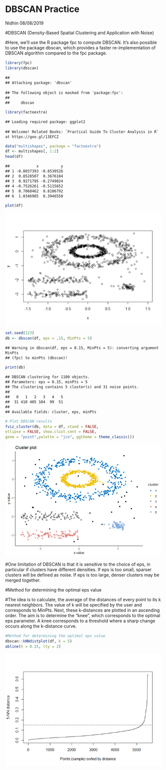 DBSCAN Practice
================
Nidhin
08/08/2019

\#DBSCAN (Density-Based Spatial Clustering and Application with Noise)

\#Here, we’ll use the R package fpc to compute DBSCAN. It’s also
possible to use the package dbscan, which provides a faster
re-implementation of DBSCAN algorithm compared to the fpc package.

``` r
library(fpc)
library(dbscan)
```

    ## 
    ## Attaching package: 'dbscan'

    ## The following object is masked from 'package:fpc':
    ## 
    ##     dbscan

``` r
library(factoextra)
```

    ## Loading required package: ggplot2

    ## Welcome! Related Books: `Practical Guide To Cluster Analysis in R` at https://goo.gl/13EFCZ

``` r
data("multishapes", package = "factoextra")
df <- multishapes[, 1:2]
head(df)
```

    ##            x          y
    ## 1 -0.8037393 -0.8530526
    ## 2  0.8528507  0.3676184
    ## 3  0.9271795 -0.2749024
    ## 4 -0.7526261 -0.5115652
    ## 5  0.7068462  0.8106792
    ## 6  1.0346985  0.3946550

``` r
plot(df)
```

![](DBSCAN-Excercise_files/figure-gfm/unnamed-chunk-2-1.png)<!-- -->

``` r
set.seed(123)
db <- dbscan(df, eps = .15, MinPts = 5)
```

    ## Warning in dbscan(df, eps = 0.15, MinPts = 5): converting argument MinPts
    ## (fpc) to minPts (dbscan)!

``` r
print(db)
```

    ## DBSCAN clustering for 1100 objects.
    ## Parameters: eps = 0.15, minPts = 5
    ## The clustering contains 5 cluster(s) and 31 noise points.
    ## 
    ##   0   1   2   3   4   5 
    ##  31 410 405 104  99  51 
    ## 
    ## Available fields: cluster, eps, minPts

``` r
# Plot DBSCAN results
fviz_cluster(db, data = df, stand = FALSE,
ellipse = FALSE, show.clust.cent = FALSE,
geom = "point",palette = "jco", ggtheme = theme_classic())
```

![](DBSCAN-Excercise_files/figure-gfm/unnamed-chunk-3-1.png)<!-- -->

\#One limitation of DBSCAN is that it is sensitive to the choice of eps,
in particular if clusters have different densities. If eps is too small,
sparser clusters will be defined as noise. If eps is too large, denser
clusters may be merged together.

\#Method for determining the optimal eps value

\#The idea is to calculate, the average of the distances of every point
to its k nearest neighbors. The value of k will be specified by the user
and corresponds to MinPts. Next, these k-distances are plotted in an
ascending order. The aim is to determine the “knee”, which corresponds
to the optimal eps parameter. A knee corresponds to a threshold where a
sharp change occurs along the k-distance curve.

``` r
#Method for determining the optimal eps value
dbscan::kNNdistplot(df, k = 5)
abline(h = 0.15, lty = 2)
```

![](DBSCAN-Excercise_files/figure-gfm/unnamed-chunk-4-1.png)<!-- -->
